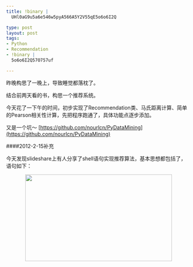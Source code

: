 ```yaml
--- 
title: !binary |
  UHl0aG9u5a6e546w5pyA566A5Y2V55qE5o6o6I2Q

type: post
layout: post
tags: 
- Python
- Recommendation
- !binary |
  5o6o6I2Q57O757uf

---
```


昨晚构思了一晚上，导致睡觉都落枕了。

结合前两天看的书，构思一个推荐系统。

今天花了一下午的时间，初步实现了Recommendation类、马氏距离计算、简单的Pearson相关性计算，先把程序跑通了，具体功能点逐步添加。

又是一个坑～ [https://github.com/nourlcn/PyDataMining](https://github.com/nourlcn/PyDataMining)

####2012-2-15补充

今天发现slideshare上有人分享了shell语句实现推荐算法，基本思想都包括了，语句如下：<br /><div style="clear: both; text-align: center;"><a href="http://i1218.photobucket.com/albums/dd413/nourlcn/wordpressblog/2012-02-15-222602_680x404_scrot.png" style="margin-left: 1em; margin-right: 1em;"><img border="0" height="237" src="http://i1218.photobucket.com/albums/dd413/nourlcn/wordpressblog/2012-02-15-222602_680x404_scrot.png" width="400" /></a></div>
